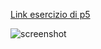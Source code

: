 [Link esercizio di p5](https://editor.p5js.org/benedettb/full/_3c5lPeXI)

![screenshot](https://github.com/benedettb/archive/blob/master/benedettb/p5/giochi/es2_giochisf_occhio_bue_2020_04_14/es2_giochisf_occhio_di_bue.PNG)
